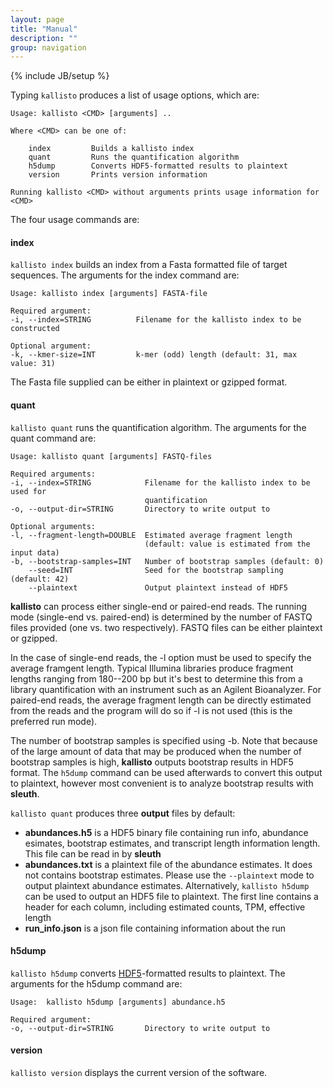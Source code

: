 ```yaml
---
layout: page
title: "Manual"
description: ""
group: navigation
---
```

{% include JB/setup %}

Typing `kallisto` produces a list of usage options, which are:

    Usage: kallisto <CMD> [arguments] ..

    Where <CMD> can be one of:

        index         Builds a kallisto index
        quant         Runs the quantification algorithm
        h5dump        Converts HDF5-formatted results to plaintext
        version       Prints version information

    Running kallisto <CMD> without arguments prints usage information for <CMD>

The four usage commands are:

#### index

`kallisto index` builds an index from a Fasta formatted file of target sequences. The arguments for the index command are:

    Usage: kallisto index [arguments] FASTA-file

    Required argument:
    -i, --index=STRING          Filename for the kallisto index to be constructed

    Optional argument:
    -k, --kmer-size=INT         k-mer (odd) length (default: 31, max value: 31)

The Fasta file supplied can be either in plaintext or gzipped format.

#### quant

`kallisto quant` runs the quantification algorithm. The arguments for the quant command are:

    Usage: kallisto quant [arguments] FASTQ-files

    Required arguments:
    -i, --index=STRING            Filename for the kallisto index to be used for
                                  quantification
    -o, --output-dir=STRING       Directory to write output to

    Optional arguments:
    -l, --fragment-length=DOUBLE  Estimated average fragment length
                                  (default: value is estimated from the input data)
    -b, --bootstrap-samples=INT   Number of bootstrap samples (default: 0)
        --seed=INT                Seed for the bootstrap sampling (default: 42)
        --plaintext               Output plaintext instead of HDF5

__kallisto__ can process either single-end or paired-end reads. The running
mode (single-end vs. paired-end) is determined by the number of FASTQ files
provided (one vs. two respectively). FASTQ files can be either plaintext or
gzipped.

In the case of single-end reads, the -l option must be used to specify the average framgent length. Typical Illumina libraries produce fragment lengths ranging from 180--200 bp but it's best to determine this from a library quantification with an instrument such as an Agilent Bioanalyzer. For paired-end reads, the average fragment length can be directly estimated from the reads and the program will do so if -l is not used (this is the preferred run mode).

The number of bootstrap samples is specified using -b. Note that because of the large amount of data that may be produced when the number of bootstrap samples is high, __kallisto__ outputs bootstrap results in HDF5 format. The `h5dump` command can be used afterwards to convert this output to plaintext, however most convenient is to analyze bootstrap results with __sleuth__.

`kallisto quant` produces three __output__ files by default:

- __abundances.h5__ is a HDF5 binary file containing run info, abundance
  esimates, bootstrap estimates, and transcript length information length. This
  file can be read in by __sleuth__
- __abundances.txt__ is a plaintext file of the abundance estimates. It does
  not contains bootstrap estimates. Please use the `--plaintext` mode to output
  plaintext abundance estimates. Alternatively, `kallisto h5dump` can be used
  to output an HDF5 file to plaintext. The first line contains a header for
  each column, including estimated counts, TPM, effective length
- __run\_info.json__ is a json file containing information about the run

#### h5dump

`kallisto h5dump` converts
[HDF5](https://www.hdfgroup.org/HDF5/whatishdf5.html)-formatted results to
plaintext. The arguments for the h5dump command are:

    Usage:  kallisto h5dump [arguments] abundance.h5

    Required argument:
    -o, --output-dir=STRING       Directory to write output to

#### version

`kallisto version` displays the current version of the software.
